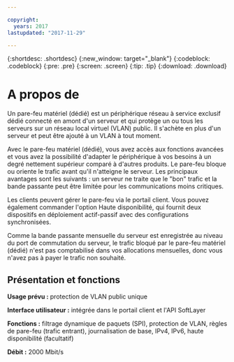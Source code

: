 ```yaml
---

copyright:
  years: 2017
lastupdated: "2017-11-29"

---
```


{:shortdesc: .shortdesc}
{:new_window: target="_blank"}
{:codeblock: .codeblock}
{:pre: .pre}
{:screen: .screen}
{:tip: .tip}
{:download: .download}

# A propos de

Un pare-feu matériel (dédié) est un périphérique réseau à service exclusif dédié connecté en amont d'un serveur et qui protège un ou tous les serveurs sur un réseau local virtuel (VLAN) public. Il s'achète en plus d'un serveur et peut être ajouté à un VLAN à tout moment.   

Avec le pare-feu matériel (dédié), vous avez accès aux fonctions avancées et vous avez la possibilité d'adapter le périphérique à vos besoins à un degré nettement supérieur comparé à d'autres produits. Le pare-feu bloque ou oriente le trafic avant qu'il n'atteigne le serveur. Les principaux avantages sont les suivants : un serveur ne traite que le "bon" trafic et la bande passante peut être limitée pour les communications moins critiques. 

Les clients peuvent gérer le pare-feu via le portail client. Vous pouvez également commander l'option Haute disponibilité, qui fournit deux dispositifs en déploiement actif-passif avec des configurations synchronisées.

Comme la bande passante mensuelle du serveur est enregistrée au niveau du port de commutation du serveur, le trafic bloqué par le pare-feu matériel (dédié) n'est pas comptabilisé dans vos allocations mensuelles, donc vous n'avez pas à payer le trafic non souhaité.

## Présentation et fonctions

**Usage prévu :** protection de VLAN public unique

**Interface utilisateur :** intégrée dans le portail client et l'API SoftLayer

**Fonctions :** filtrage dynamique de paquets (SPI), protection de VLAN, règles de pare-feu (trafic entrant), journalisation de base, IPv4, IPv6, haute disponibilité (facultatif)

**Débit :** 2000 Mbit/s
